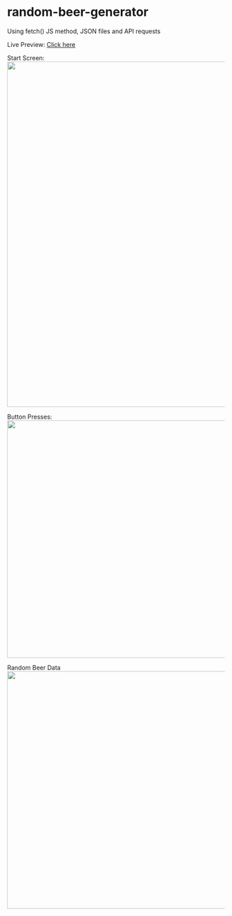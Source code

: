 # random-beer-generator

Using fetch() JS method, JSON files and API requests

Live Preview: [Click here](https://nicolegeorge.github.io/random-beer-generator/)

Start Screen:
</br>
<a href="#" rel="nofollow"><img height="800" src="" style="max-width:100%;" target="_blank"></a>

Button Presses:
</br>
<a href="#" rel="nofollow"><img height="550" src="" style="max-width:100%;" target="_blank"></a>

Random Beer Data
</br>
<a href="#" rel="nofollow"><img height="550" src="" style="max-width:100%;" target="_blank"></a>

